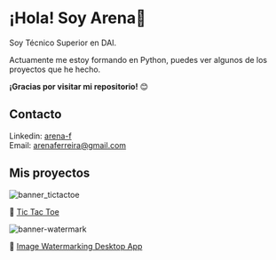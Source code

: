 
# ¡Hola! Soy Arena👋

Soy Técnico Superior en DAI. 

Actuamente me estoy formando en Python, puedes ver algunos de los proyectos que he hecho.

**¡Gracias por visitar mi repositorio!** :blush:

## Contacto
Linkedin: <a href="https://www.linkedin.com/in/arena-f/">arena-f</a>
<br>
Email: <a href="arenaferreira@gmail.com">arenaferreira@gmail.com</a>
## Mis proyectos

![banner_tictactoe](https://github.com/arenaf/arenaf/assets/169451601/be113e86-d2af-4ca6-9e31-4de0ea3caf18)

:jigsaw: <a href="https://github.com/arenaf/tic-tac-toe"> Tic Tac Toe </a>


![banner-watermark](https://github.com/arenaf/arenaf/assets/169451601/f7a4bfaa-c321-459f-acb8-5fa9e6466480)

:art: <a href="https://github.com/arenaf/image-watermarking-desktop-app">Image Watermarking Desktop App </a>






<!--
**arenaf/arenaf** is a ✨ _special_ ✨ repository because its `README.md` (this file) appears on your GitHub profile.

Here are some ideas to get you started:

- 🔭 I’m currently working on ...
- 🌱 I’m currently learning ...
- 👯 I’m looking to collaborate on ...
- 🤔 I’m looking for help with ...
- 💬 Ask me about ...
- 📫 How to reach me: ...
- 😄 Pronouns: ...
- ⚡ Fun fact: ...
-->
